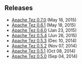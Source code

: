 <!--
   Licensed to the Apache Software Foundation (ASF) under one or more
   contributor license agreements.  See the NOTICE file distributed with
   this work for additional information regarding copyright ownership.
   The ASF licenses this file to You under the Apache License, Version 2.0
   (the "License"); you may not use this file except in compliance with
   the License.  You may obtain a copy of the License at

       http://www.apache.org/licenses/LICENSE-2.0

   Unless required by applicable law or agreed to in writing, software
   distributed under the License is distributed on an "AS IS" BASIS,
   WITHOUT WARRANTIES OR CONDITIONS OF ANY KIND, either express or implied.
   See the License for the specific language governing permissions and
   limitations under the License.
-->

<head><title>Apache Tez Releases</title></head>

Releases
------------
-   [Apache Tez 0.7.0](./apache-tez-0-7-0.html) (May 18, 2015)
-   [Apache Tez 0.6.1](./apache-tez-0-6-1.html) (May 18, 2015)
-   [Apache Tez 0.6.0](./apache-tez-0-6-0.html) (Jan 23, 2015)
-   [Apache Tez 0.5.4](./apache-tez-0-5-4.html) (Jun 26, 2015)
-   [Apache Tez 0.5.3](./apache-tez-0-5-3.html) (Dec 10, 2014)
-   [Apache Tez 0.5.2](./apache-tez-0-5-2.html) (Nov 07, 2014)
-   [Apache Tez 0.5.1](./apache-tez-0-5-1.html) (Oct 08, 2014)
-   [Apache Tez 0.5.0](./apache-tez-0-5-0.html) (Sep 04, 2014)
